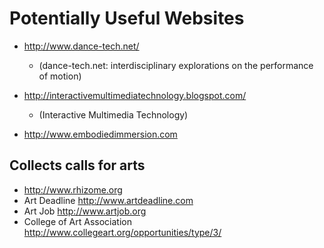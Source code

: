 # Potentially Useful Websites

- http://www.dance-tech.net/
    - (dance-tech.net: interdisciplinary explorations on the performance of motion)

- http://interactivemultimediatechnology.blogspot.com/
    - (Interactive Multimedia Technology)

- http://www.embodiedimmersion.com


## Collects calls for arts

- http://www.rhizome.org
- Art Deadline http://www.artdeadline.com
- Art Job http://www.artjob.org
- College of Art Association http://www.collegeart.org/opportunities/type/3/
